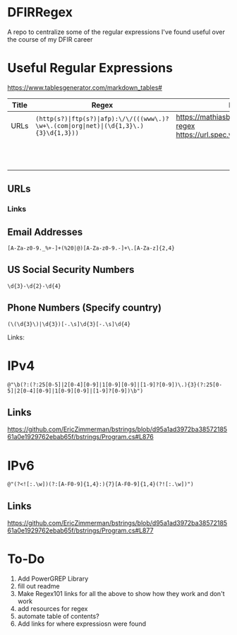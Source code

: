 # DFIRRegex
A repo to centralize some of the regular expressions I've found useful over the course of my DFIR career

# Useful Regular Expressions


https://www.tablesgenerator.com/markdown_tables#

| Title | Regex | Links |
|---|---|---|
| URLs | `(http(s?)\|ftp(s?)\|afp):\/\/(((www\.)?\w+\.(com\|org\|net)\|(\d{1,3}\.){3}\d{1,3}))` | https://mathiasbynens.be/demo/url-regex https://url.spec.whatwg.org/#parsing |
|  |  |  |
|  |  |  |
|  |  |  |
|  |  |  |
|  |  |  |
|  |  |  |
|  |  |  |
|  |  |  |
|  |  |  |
|  |  |  |
|  |  |  |







## URLs


### Links


## Email Addresses

`[A-Za-z0-9._%+-]+(%20|@)[A-Za-z0-9.-]+\.[A-Za-z]{2,4}`

## US Social Security Numbers

`\d{3}-\d{2}-\d{4}`

## Phone Numbers (Specify country)

`(\(\d{3}\)|\d{3})[-.\s]\d{3}[-.\s]\d{4}`

Links:

# IPv4

`@"\b(?:(?:25[0-5]|2[0-4][0-9]|1[0-9][0-9]|[1-9]?[0-9])\.){3}(?:25[0-5]|2[0-4][0-9]|1[0-9][0-9]|[1-9]?[0-9])\b")`

## Links

https://github.com/EricZimmerman/bstrings/blob/d95a1ad3972ba3857218561a0e1929762ebab65f/bstrings/Program.cs#L876


# IPv6

`@"(?<![:.\w])(?:[A-F0-9]{1,4}:){7}[A-F0-9]{1,4}(?![:.\w])")`

## Links

https://github.com/EricZimmerman/bstrings/blob/d95a1ad3972ba3857218561a0e1929762ebab65f/bstrings/Program.cs#L877



# To-Do
1. Add PowerGREP Library
2. fill out readme
3. Make Regex101 links for all the above to show how they work and don't work
4. add resources for regex
5. automate table of contents?
6. Add links for where expressiosn were found
